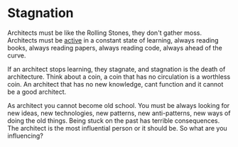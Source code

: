 # Stagnation

Architects must be like the Rolling Stones, they don't gather moss. Architects must be [active](https://diego-pacheco.blogspot.com/2015/11/being-active-architect.html) in a constant state of learning, always reading books, always reading papers, always reading code, always ahead of the curve.

If an architect stops learning, they stagnate, and stagnation is the death of architecture. Think about a coin, a coin that has no circulation is a worthless coin. An architect that has no new knowledge, cant function and it cannot be a good architect.

As architect you cannot become old school. You must be always looking for new ideas, new technologies, new patterns, new anti-patterns, new ways of doing the old things. Being stuck on the past has terrible consequences. The architect is the most influential person or it should be. So what are you influencing?
